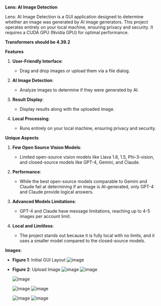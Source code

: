 **Lens: AI Image Detection**

Lens: AI Image Detection is a GUI application designed to determine whether an image was generated by AI image generators. This project operates entirely on your local machine, ensuring privacy and security. It requires a CUDA GPU (Nvidia GPU) for optimal performance.

**Transformers should be 4.39.2**

**Features**

1. **User-Friendly Interface**:
    - Drag and drop images or upload them via a file dialog.
    
2. **AI Image Detection**:
    - Analyze images to determine if they were generated by AI.
    
3. **Result Display**:
    - Display results along with the uploaded image.
    
4. **Local Processing**:
    - Runs entirely on your local machine, ensuring privacy and security.

**Unique Aspects**

1. **Few Open Source Vision Models**:
    - Limited open-source vision models like Llava 1.6, 1.5, Phi-3-vision, and closed-source models like GPT-4, Gemini, and Claude.
    
2. **Performance**:
    - While the best open-source models comparable to Gemini and Claude fail at determining if an image is AI-generated, only GPT-4 and Claude provide logical answers.
    
3. **Advanced Models Limitations**:
    - GPT-4 and Claude have message limitations, reaching up to 4-5 images per account limit.
    
4. **Local and Limitless**:
    - The project stands out because it is fully local with no limits, and it uses a smaller model compared to the closed-source models.

**Images**:

- **Figure 1**: Initial GUI Layout
  ![image](https://github.com/SreevadanMulugu/Lens-AI-Image-Detection/assets/64011908/3ffea274-81a7-4ad7-8420-035124d0f395)
- **Figure 2**: Upload Image
   ![image](https://github.com/user-attachments/assets/17bf197f-a552-4673-a1e0-d9525f760957)
  ![image](https://github.com/user-attachments/assets/d569bf8b-f05b-4c98-a39c-8c7d713b9725)

  ![image](https://github.com/user-attachments/assets/9113af45-2db5-4f8e-9725-91b7de9f011f)


  ![image](https://github.com/SreevadanMulugu/Lens-AI-Image-Detection/assets/64011908/3c8f2b26-05d6-4084-8271-dcbc097fe69f)
  ![image](https://github.com/user-attachments/assets/e3911ba3-2270-4576-a0eb-799b3d89e2e2)

  ![image](https://github.com/user-attachments/assets/6525944a-4485-4d93-b34a-affab0dff9ce)
  ![image](https://github.com/user-attachments/assets/f2b97872-6c6b-4bb5-a199-f800502efe40)
 
  



